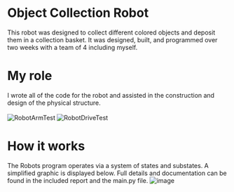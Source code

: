 # Object Collection Robot
This robot was designed to collect different colored objects and deposit them in a collection basket. It was designed, built, and programmed over two weeks with a team of 4 including myself. 
# My role
I wrote all of the code for the robot and assisted in the construction and design of the physical structure. 
<br><br>
![RobotArmTest](https://github.com/user-attachments/assets/43efd287-1767-441d-a947-c512af9f5ae0)
![RobotDriveTest](https://github.com/user-attachments/assets/b2fff33b-cf56-416b-b540-9309fe959979)
# How it works
The Robots program operates via a system of states and substates. A simplified graphic is displayed below. 
Full details and documentation can be found in the included report and the main.py file.
![image](https://github.com/user-attachments/assets/b1b58fa8-48d1-4bd9-890c-89eef85d321e)
